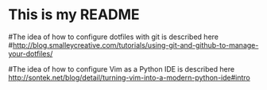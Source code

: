 # This is my README

#The idea of how to configure dotfiles with git is described here
#http://blog.smalleycreative.com/tutorials/using-git-and-github-to-manage-your-dotfiles/

#The idea of how to configure Vim as a Python IDE is described here
http://sontek.net/blog/detail/turning-vim-into-a-modern-python-ide#intro

